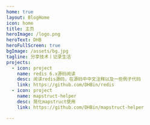 ```yaml
---
home: true
layout: BlogHome
icon: home
title: 主页
heroImage: /logo.png
heroText: DHB
heroFullScreen: true
bgImage: /assets/bg.jpg
tagline: 分享技术丨记录生活
projects:
  - icon: project
    name: redis 6.x源码阅读
    desc: 阅读redis源码，在源码中中文注释以及一些例子代码
    link: https://github.com/DHBin/redis
  - icon: project
    name: mapstruct-helper
    desc: 简化mapstruct使用
    link: https://github.com/DHBin/mapstruct-helper

---
```


